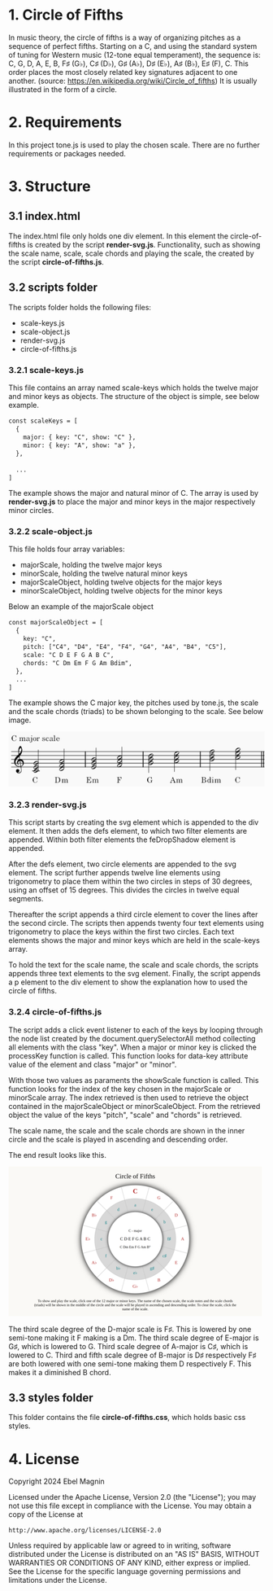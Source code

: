 # 1. Circle of Fifths

In music theory, the circle of fifths is a way of organizing pitches as a sequence of perfect fifths. Starting on a C, and using the standard system of tuning for Western music (12-tone equal temperament), the sequence is: C, G, D, A, E, B, F♯ (G♭), C♯ (D♭), G♯ (A♭), D♯ (E♭), A♯ (B♭), E♯ (F), C. This order places the most closely related key signatures adjacent to one another. (source: https://en.wikipedia.org/wiki/Circle_of_fifths) It is usually illustrated in the form of a circle.

# 2. Requirements

In this project tone.js is used to play the chosen scale. There are no further requirements or packages needed.

# 3. Structure

## 3.1 index.html

The index.html file only holds one div element. In this element the circle-of-fifths is created by the script **render-svg.js**. Functionality, such as showing the scale name, scale, scale chords and playing the scale, the created by the script **circle-of-fifths.js**.

## 3.2 scripts folder

The scripts folder holds the following files:

- scale-keys.js
- scale-object.js
- render-svg.js
- circle-of-fifths.js

### 3.2.1 scale-keys.js

This file contains an array named scale-keys which holds the twelve major and minor keys as objects. The structure of the object is simple, see below example.

```
const scaleKeys = [
  {
    major: { key: "C", show: "C" },
    minor: { key: "A", show: "a" },
  },

  ...
]
```

The example shows the major and natural minor of C. The array is used by **render-svg.js** to place the major and minor keys in the major respectively minor circles.

### 3.2.2 scale-object.js

This file holds four array variables:

- majorScale, holding the twelve major keys
- minorScale, holding the twelve natural minor keys
- majorScaleObject, holding twelve objects for the major keys
- minorScaleObject, holding twelve objects for the minor keys

Below an example of the majorScale object

```
const majorScaleObject = [
  {
    key: "C",
    pitch: ["C4", "D4", "E4", "F4", "G4", "A4", "B4", "C5"],
    scale: "C D E F G A B C",
    chords: "C Dm Em F G Am Bdim",
  },
  ...
]
```

The example shows the C major key, the pitches used by tone.js, the scale and the scale chords (triads) to be shown belonging to the scale. See below image.

![C Major Scale](images/c-major-scale.png)

### 3.2.3 render-svg.js

This script starts by creating the svg element which is appended to the div element. It then adds the defs element, to which two filter elements are appended. Within both filter elements the feDropShadow element is appended.

After the defs element, two circle elements are appended to the svg element. The script further appends twelve line elements using trigonometry to place them within the two circles in steps of 30 degrees, using an offset of 15 degrees. This divides the circles in twelve equal segments.

Thereafter the script appends a third circle element to cover the lines after the second circle. The scripts then appends twenty four text elements using trigonometry to place the keys within the first two circles. Each text elements shows the major and minor keys which are held in the scale-keys array.

To hold the text for the scale name, the scale and scale chords, the scripts appends three text elements to the svg element. Finally, the script appends a p element to the div element to show the explanation how to used the circle of fifths.

### 3.2.4 circle-of-fifths.js

The script adds a click event listener to each of the keys by looping through the node list created by the document.querySelectorAll method collecting all elements with the class "key". When a major or minor key is clicked the processKey function is called. This function looks for data-key attribute value of the element and class "major" or "minor".

With those two values as paraments the showScale function is called. This function looks for the index of the key chosen in the majorScale or minorScale array. The index retrieved is then used to retrieve the object contained in the majorScaleObject or minorScaleObject. From the retrieved object the value of the keys "pitch", "scale" and "chords" is retrieved.

The scale name, the scale and the scale chords are shown in the inner circle and the scale is played in ascending and descending order.

The end result looks like this.

![Circle of Fifths Screenshot](images/screenshot-500x294.png)

The third scale degree of the D-major scale is F♯. This is lowered by one semi-tone making it F making is a Dm. The third scale degree of E-major is G♯, which is lowered to G. Third scale degree of A-major is C♯, which is lowered to C. Third and fifth scale degree of B-major is D♯ respectively F♯ are both lowered with one semi-tone making them D respectively F. This makes it a diminished B chord.

## 3.3 styles folder
This folder contains the file **circle-of-fifths.css**, which holds basic css styles.

# 4. License

Copyright 2024 Ebel Magnin

Licensed under the Apache License, Version 2.0 (the "License");
you may not use this file except in compliance with the License.
You may obtain a copy of the License at

    http://www.apache.org/licenses/LICENSE-2.0

Unless required by applicable law or agreed to in writing, software
distributed under the License is distributed on an "AS IS" BASIS,
WITHOUT WARRANTIES OR CONDITIONS OF ANY KIND, either express or implied.
See the License for the specific language governing permissions and
limitations under the License.
